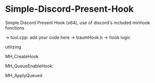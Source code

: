 # Simple-Discord-Present-Hook
Simple Discord Present Hook (x64), use of discord's included minhook functions

-> tool.cpp: add your code here
-> traumHook.h -> hook logic

utilizing

MH_CreateHook

MH_QueueEnableHook

MH_ApplyQueued

